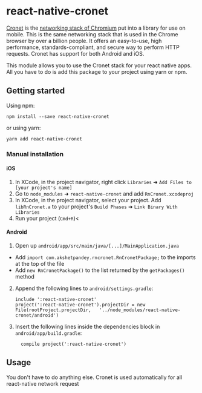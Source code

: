 # react-native-cronet

[Cronet](https://developer.android.com/guide/topics/connectivity/cronet) is the [networking stack of Chromium](https://chromium.googlesource.com/chromium/src/+/master/components/cronet) put into a library for use on mobile. 
This is the same networking stack that is used in the Chrome browser by over a billion people. 
It offers an easy-to-use, high performance, standards-compliant, and secure way to perform HTTP requests. 
Cronet has support for both Android and iOS.


This module allows you to use the Cronet stack for your react native apps. All you have to do is add this package to your project using yarn or npm.

## Getting started

Using npm:

```shell
npm install --save react-native-cronet
```

or using yarn:

```shell
yarn add react-native-cronet
```

### Manual installation

#### iOS

1. In XCode, in the project navigator, right click `Libraries` ➜ `Add Files to [your project's name]`
2. Go to `node_modules` ➜ `react-native-cronet` and add `RnCronet.xcodeproj`
3. In XCode, in the project navigator, select your project. Add `libRnCronet.a` to your project's `Build Phases` ➜ `Link Binary With Libraries`
4. Run your project (`Cmd+R`)<

#### Android

1. Open up `android/app/src/main/java/[...]/MainApplication.java`
  - Add `import com.akshetpandey.rncronet.RnCronetPackage;` to the imports at the top of the file
  - Add `new RnCronetPackage()` to the list returned by the `getPackages()` method
2. Append the following lines to `android/settings.gradle`:
  	```
  	include ':react-native-cronet'
  	project(':react-native-cronet').projectDir = new File(rootProject.projectDir, 	'../node_modules/react-native-cronet/android')
  	```
3. Insert the following lines inside the dependencies block in `android/app/build.gradle`:
  	```
      compile project(':react-native-cronet')
  	```

## Usage

You don't have to do anything else. Cronet is used automatically for all react-native network request